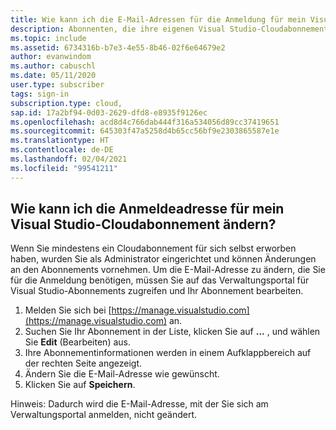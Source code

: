 ```yaml
---
title: Wie kann ich die E-Mail-Adressen für die Anmeldung für mein Visual Studio-Cloudabonnement ändern?
description: Abonnenten, die ihre eigenen Visual Studio-Cloudabonnements erwerben, können Ihre eigenen E-Mail-Adressen für die Anmeldung ändern.
ms.topic: include
ms.assetid: 6734316b-b7e3-4e55-8b46-02f6e64679e2
author: evanwindom
ms.author: cabuschl
ms.date: 05/11/2020
user.type: subscriber
tags: sign-in
subscription.type: cloud,
sap.id: 17a2bf94-0d03-2629-dfd8-e8935f9126ec
ms.openlocfilehash: acd8d4c766dab444f316a534056d89cc37419651
ms.sourcegitcommit: 645303f47a5258d4b65cc56bf9e2303865587e1e
ms.translationtype: HT
ms.contentlocale: de-DE
ms.lasthandoff: 02/04/2021
ms.locfileid: "99541211"
---
```

## <a name="how-can-i-change-the-sign-in-address-on-my-visual-studio-cloud-subscription"></a>Wie kann ich die Anmeldeadresse für mein Visual Studio-Cloudabonnement ändern?

Wenn Sie mindestens ein Cloudabonnement für sich selbst erworben haben, wurden Sie als Administrator eingerichtet und können Änderungen an den Abonnements vornehmen.  Um die E-Mail-Adresse zu ändern, die Sie für die Anmeldung benötigen, müssen Sie auf das Verwaltungsportal für Visual Studio-Abonnements zugreifen und Ihr Abonnement bearbeiten.

1. Melden Sie sich bei [https://manage.visualstudio.com](https://manage.visualstudio.com) an. 
0. Suchen Sie Ihr Abonnement in der Liste, klicken Sie auf **...** , und wählen Sie **Edit** (Bearbeiten) aus.
0. Ihre Abonnementinformationen werden in einem Aufklappbereich auf der rechten Seite angezeigt.
0. Ändern Sie die E-Mail-Adresse wie gewünscht.
0. Klicken Sie auf **Speichern**.

Hinweis: Dadurch wird die E-Mail-Adresse, mit der Sie sich am Verwaltungsportal anmelden, nicht geändert.
